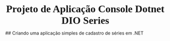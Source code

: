 <!DOCTYPE HTML PUBLIC "-//W3C//DTD HTML 4.0 Transitional//EN">
<html>
<head>
	<meta http-equiv="content-type" content="text/html; charset=utf-8"/>
	<title></title>
	<meta name="generator" content="LibreOffice 6.4.7.2 (Linux)"/>
	<meta name="created" content="00:00:00"/>
	<meta name="changed" content="2021-07-26T22:10:12.837852662"/>
	<meta name="created" content="00:00:00">
	<style type="text/css">
		@page { size: 21cm 29.7cm; margin-left: 2cm; margin-right: 1cm; margin-top: 1cm; margin-bottom: 1cm }
		p { margin-bottom: 0.25cm; background: transparent; line-height: 115%; background: transparent }
		h1 { margin-bottom: 0.21cm; background: transparent; background: transparent; page-break-after: avoid }
		h1.western { font-family: "Liberation Serif", serif; font-size: 24pt; font-weight: bold }
		h1.cjk { font-family: "Noto Serif CJK SC"; font-size: 24pt; font-weight: bold }
		h1.ctl { font-family: "Lohit Devanagari"; font-size: 24pt; font-weight: bold }
		a:link { color: #000080; so-language: zxx; text-decoration: underline }
		a:visited { color: #800000; so-language: zxx; text-decoration: underline }
	</style>
</head>
<body lang="pt-BR" link="#000080" vlink="#800000" dir="ltr"><h1 class="western" align="center">
Projeto de Aplicação <font face="Liberation Serif, serif"><font size="6" style="font-size: 24pt"><b>C</b></font></font>onsole
Dotnet DIO Series</h1>
<p>## Criando uma aplicação simples de cadastro de séries em .NET 
</p>
<p><br/>
<br/>

</p>
</body>
</html>